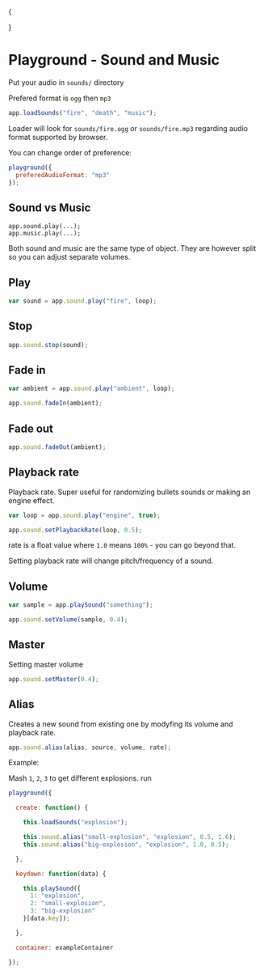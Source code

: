 {

}

# Playground - Sound and Music

Put your audio in `sounds/` directory

Prefered format is `ogg` then `mp3`

```javascript
app.loadSounds("fire", "death", "music");
```

Loader will look for `sounds/fire.ogg` or `sounds/fire.mp3` regarding audio format supported by browser.

You can change order of preference:

```javascript
playground({ 
  preferedAudioFormat: "mp3" 
});
```

## Sound vs Music

```
app.sound.play(...);
app.music.play(...);
```

Both sound and music are the same type of object. They are however split so you can adjust separate volumes.

## Play

```javascript
var sound = app.sound.play("fire", loop);
```

## Stop

```javascript
app.sound.stop(sound);
```


## Fade in

```javascript
var ambient = app.sound.play("ambient", loop);

app.sound.fadeIn(ambient);
```

## Fade out

```javascript
app.sound.fadeOut(ambient);
```

## Playback rate

Playback rate. Super useful for randomizing bullets sounds or making an engine effect.

```javascript
var loop = app.sound.play("engine", true);

app.sound.setPlaybackRate(loop, 0.5);
```

rate is a float value where `1.0` means `100%` - you can go beyond that.

Setting playback rate will change pitch/frequency of a sound.

## Volume

```javascript
var sample = app.playSound("something");

app.sound.setVolume(sample, 0.4);
```

## Master

Setting master volume

```javascript
app.sound.setMaster(0.4);
```

## Alias

Creates a new sound from existing one by modyfing its volume and playback rate.

```javascript
app.sound.alias(alias, source, volume, rate);
```

Example:

Mash `1`, `2`, `3` to get different explosions.
run
```javascript
playground({

  create: function() {

    this.loadSounds("explosion");

    this.sound.alias("small-explosion", "explosion", 0.5, 1.6);
    this.sound.alias("big-explosion", "explosion", 1.0, 0.5);

  },

  keydown: function(data) {

    this.playSound({
      1: "explosion",
      2: "small-explosion",
      3: "big-explosion"
    }[data.key]);

  },

  container: exampleContainer

});
```